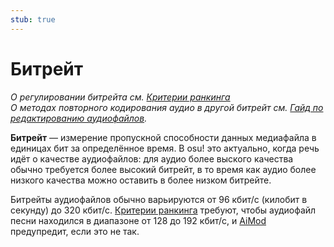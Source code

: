 ```yaml
---
stub: true
---
```


# Битрейт

*О регулировании битрейта см. [Критерии ранкинга](/wiki/Ranking_Criteria)*\
*О методах повторного кодирования аудио в другой битрейт см. [Гайд по редактированию аудиофайлов](/wiki/Guides/Audio_Editing).*

**Битрейт** — измерение пропускной способности данных медиафайла в единицах бит за определённое время. В osu! это актуально, когда речь идёт о качестве аудиофайлов: для аудио более выского качества обычно требуется более высокий битрейт, в то время как аудио более низкого качества можно оставить в более низком битрейте. <!-- Я поверить не могу, что кто-то на полном серьезе написал это в английской версии статьи. -->

Битрейты аудиофайлов обычно варьируются от 96 кбит/с (килобит в секунду) до 320 кбит/с. [Критерии ранкинга](/wiki/Ranking_Criteria) требуют, чтобы аудиофайл песни находился в диапазоне от 128 до 192 кбит/с, и [AiMod](/wiki/Client/Beatmap_editor/AiMod) предупредит, если это не так.

